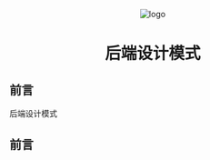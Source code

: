 <p align="center">
	<img alt="logo" src="https://img.zxdmy.com/2022/202205161733131.png">
</p>
<h1 align="center" >后端设计模式</h1>

## 前言

后端设计模式

## 前言